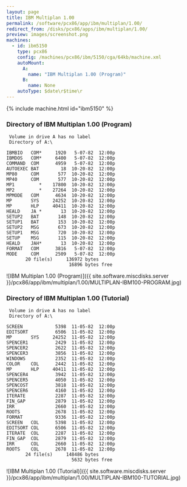 ```yaml
---
layout: page
title: IBM Multiplan 1.00
permalink: /software/pcx86/app/ibm/multiplan/1.00/
redirect_from: /disks/pcx86/apps/ibm/multiplan/1.00/
preview: images/screenshot.png
machines:
  - id: ibm5150
    type: pcx86
    config: /machines/pcx86/ibm/5150/cga/64kb/machine.xml
    autoMount:
      A:
        name: "IBM Multiplan 1.00 (Program)"
      B:
        name: None
    autoType: $date\r$time\r
---
```


{% include machine.html id="ibm5150" %}

### Directory of IBM Multiplan 1.00 (Program)

     Volume in drive A has no label
     Directory of A:\

    IBMBIO   COM*     1920   5-07-82  12:00p
    IBMDOS   COM*     6400   5-07-82  12:00p
    COMMAND  COM      4959   5-07-82  12:00p
    AUTOEXEC BAT        18  10-20-82  12:00p
    MP80     COM       577  10-20-82  12:00p
    MP40     COM       577  10-20-82  12:00p
    MP1         *    17800  10-20-82  12:00p
    MP2         *    27264  10-20-82  12:00p
    MPMODE   COM      4634  10-20-82  12:00p
    MP       SYS     24252  10-20-82  12:00p
    MP       HLP     40411  10-20-82  12:00p
    HEALD    JA *       13  10-20-82  12:00p
    SETUP2   BAT       148  10-20-82  12:00p
    SETUP1   BAT       153  10-20-82  12:00p
    SETUP2   MSG       673  10-20-82  12:00p
    SETUP1   MSG       720  10-20-82  12:00p
    SETUP    MSG       115  10-20-82  12:00p
    HEALD    JAH*       13  10-20-82  12:00p
    FORMAT   COM      3816   5-07-82  12:00p
    MODE     COM      2509   5-07-82  12:00p
           20 file(s)     136972 bytes
                           16896 bytes free

![IBM Multiplan 1.00 (Program)]({{ site.software.miscdisks.server }}/pcx86/app/ibm/multiplan/1.00/MULTIPLAN-IBM100-PROGRAM.jpg)

### Directory of IBM Multiplan 1.00 (Tutorial)

     Volume in drive A has no label
     Directory of A:\

    SCREEN            5398  11-05-82  12:00p
    EDITSORT          6506  11-05-82  12:00p
    MP       SYS     24252  11-05-82  12:00p
    SPENCER1          2429  11-05-82  12:00p
    SPENCER2          2622  11-05-82  12:00p
    SPENCER3          3856  11-05-82  12:00p
    WINDOWS           2352  11-05-82  12:00p
    COLOR    COL      2442  11-05-82  12:00p
    MP       HLP     40411  11-05-82  12:00p
    SPENCER4          3942  11-05-82  12:00p
    SPENCER5          4050  11-05-82  12:00p
    SPENCOST          3818  11-05-82  12:00p
    SPENCER6          4160  11-05-82  12:00p
    ITERATE           2287  11-05-82  12:00p
    FIN_GAP           2879  11-05-82  12:00p
    IRR               2660  11-05-82  12:00p
    ROOTS             2678  11-05-82  12:00p
    FORMAT            9336  11-05-82  12:00p
    SCREEN   COL      5398  11-05-82  12:00p
    EDITSORT COL      6506  11-05-82  12:00p
    ITERATE  COL      2287  11-05-82  12:00p
    FIN_GAP  COL      2879  11-05-82  12:00p
    IRR      COL      2660  11-05-82  12:00p
    ROOTS    COL      2678  11-05-82  12:00p
           24 file(s)     148486 bytes
                            5632 bytes free

![IBM Multiplan 1.00 (Tutorial)]({{ site.software.miscdisks.server }}/pcx86/app/ibm/multiplan/1.00/MULTIPLAN-IBM100-TUTORIAL.jpg)
